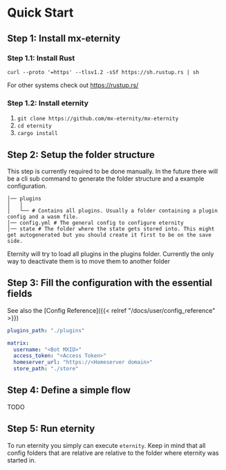 # Quick Start

## Step 1: Install mx-eternity

### Step 1.1: Install Rust

`curl --proto '=https' --tlsv1.2 -sSf https://sh.rustup.rs | sh`

For other systems check out https://rustup.rs/

### Step 1.2: Install eternity

1. `git clone https://github.com/mx-eternity/mx-eternity`
2. `cd eternity`
2. `cargo install`

## Step 2: Setup the folder structure

This step is currently required to be done manually. In the future there will be a cli sub command to generate the folder structure and a example configuration.

```
│── plugins
│   │
│   └── # Contains all plugins. Usually a folder containing a plugin config and a wasm file.
│── config.yml # The general config to configure eternity
│── state # The folder where the state gets stored into. This might get autogenerated but you should create it first to be on the save side.
```

Eternity will try to load all plugins in the plugins folder. Currently the only way to deactivate them is to move them to another folder

## Step 3: Fill the configuration with the essential fields

See also the [Config Reference]({{< relref "/docs/user/config_reference" >}})

```yaml
plugins_path: "./plugins"

matrix:
  username: "<Bot MXID>"
  access_token: "<Access Token>"
  homeserver_url: "https://<Homeserver domain>"
  store_path: "./store"
```

## Step 4: Define a simple flow
TODO

## Step 5: Run eternity

To run eternity you simply can execute `eternity`. Keep in mind that all config folders that are relative are relative to the folder where eternity was started in.